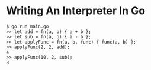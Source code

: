 # Writing An Interpreter In Go

```
$ go run main.go
>> let add = fn(a, b) { a + b };
>> let sub = fn(a, b) { a - b };
>> let applyFunc = fn(a, b, func) { func(a, b) };
>> applyFunc(2, 2, add);
4
>> applyFunc(10, 2, sub);
8
```